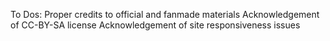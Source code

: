 To Dos:
Proper credits to official and fanmade materials
Acknowledgement of CC-BY-SA license
Acknowledgement of site responsiveness issues
